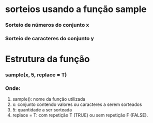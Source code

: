 # sorteios usando a função sample

### Sorteio de números do conjunto x

### Sorteio de caracteres do conjunto y

# Estrutura da função

### sample(x, 5, replace = T)

### Onde:

1. sample(): nome da função utilizada
2. x: conjunto contendo valores ou caracteres a serem sorteados
3. 5: quantidade a ser sorteada
4. replace = T: com repetição T (TRUE) ou sem repetição F (FALSE).
